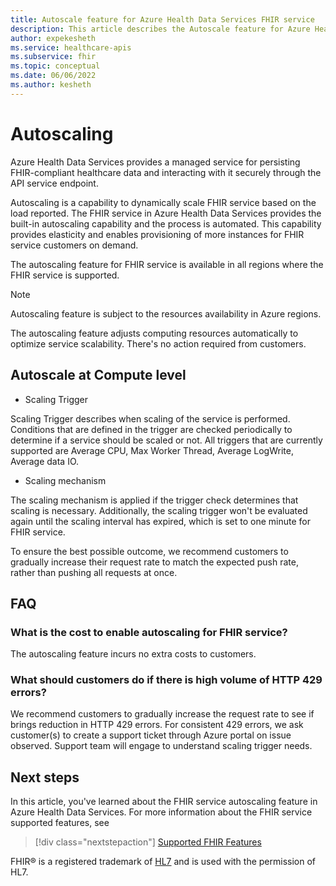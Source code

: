 ```yaml
---
title: Autoscale feature for Azure Health Data Services FHIR service
description: This article describes the Autoscale feature for Azure Health Data Services FHIR service.
author: expekesheth
ms.service: healthcare-apis
ms.subservice: fhir
ms.topic: conceptual
ms.date: 06/06/2022
ms.author: kesheth
---
```


# Autoscaling

Azure Health Data Services provides a managed service for persisting FHIR-compliant healthcare data and interacting with it securely through the API service endpoint. 

Autoscaling is a capability to dynamically scale FHIR service based on the load reported. The FHIR service in Azure Health Data Services provides the built-in autoscaling capability and the process is automated. This capability provides elasticity and enables provisioning of more instances for FHIR service customers on demand.

The autoscaling feature for FHIR service is available in all regions where the FHIR service is supported.
> [!NOTE]
> Autoscaling feature is subject to the resources availability in Azure regions.

The autoscaling feature adjusts computing resources automatically to optimize service scalability. There's no action required from customers.

## Autoscale at Compute level

* Scaling Trigger

Scaling Trigger describes when scaling of the service is performed. Conditions that are defined in the trigger are checked periodically to determine if a service should be scaled or not. All triggers that are currently supported are Average CPU, Max Worker Thread, Average LogWrite, Average data IO.
    
* Scaling mechanism

The scaling mechanism is applied if the trigger check determines that scaling is necessary. Additionally, the scaling trigger won't be evaluated again until the scaling interval has expired, which is set to one minute for FHIR service.

To ensure the best possible outcome, we recommend customers to gradually increase their request rate to match the expected push rate, rather than pushing all requests at once. 

## FAQ

### What is the cost to enable autoscaling for FHIR service?  

The autoscaling feature incurs no extra costs to customers.

### What should customers do if there is high volume of HTTP 429 errors?

We recommend customers to gradually increase the request rate to see if brings reduction in HTTP 429 errors. For consistent 429 errors, we ask customer(s) to create a support ticket through Azure portal on issue observed. Support team will engage to understand scaling trigger needs.

## Next steps

In this article, you've learned about the FHIR service autoscaling feature in Azure Health Data Services.
For more information about the FHIR service supported features, see

>[!div class="nextstepaction"]
>[Supported FHIR Features](fhir-features-supported.md)

FHIR&#174; is a registered trademark of [HL7](https://hl7.org/fhir/) and is used with the permission of HL7.
